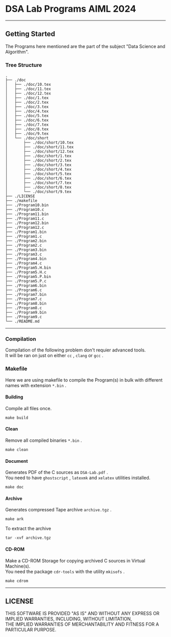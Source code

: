 # DSA Lab Programs AIML 2024
---
## Getting Started
The Programs here mentioned are the part of the subject "Data Science and Algorithm".

### Tree Structure
```
.
├── ./doc
│   ├── ./doc/10.tex
│   ├── ./doc/11.tex
│   ├── ./doc/12.tex
│   ├── ./doc/1.tex
│   ├── ./doc/2.tex
│   ├── ./doc/3.tex
│   ├── ./doc/4.tex
│   ├── ./doc/5.tex
│   ├── ./doc/6.tex
│   ├── ./doc/7.tex
│   ├── ./doc/8.tex
│   ├── ./doc/9.tex
│   └── ./doc/short
│       ├── ./doc/short/10.tex
│       ├── ./doc/short/11.tex
│       ├── ./doc/short/12.tex
│       ├── ./doc/short/1.tex
│       ├── ./doc/short/2.tex
│       ├── ./doc/short/3.tex
│       ├── ./doc/short/4.tex
│       ├── ./doc/short/5.tex
│       ├── ./doc/short/6.tex
│       ├── ./doc/short/7.tex
│       ├── ./doc/short/8.tex
│       └── ./doc/short/9.tex
├── ./LICENSE
├── ./makefile
├── ./Program10.bin
├── ./Program10.c
├── ./Program11.bin
├── ./Program11.c
├── ./Program12.bin
├── ./Program12.c
├── ./Program1.bin
├── ./Program1.c
├── ./Program2.bin
├── ./Program2.c
├── ./Program3.bin
├── ./Program3.c
├── ./Program4.bin
├── ./Program4.c
├── ./Program5.H.bin
├── ./Program5.H.c
├── ./Program5.P.bin
├── ./Program5.P.c
├── ./Program6.bin
├── ./Program6.c
├── ./Program7.bin
├── ./Program7.c
├── ./Program8.bin
├── ./Program8.c
├── ./Program9.bin
├── ./Program9.c
└── ./README.md
```
---

### Compilation
Compilation of the following problem don't requier advanced tools. <br/>
It will be ran on just on either `cc` , `clang` or `gcc` .

### Makefile
Here we are using makefile to compile the Program(s) in bulk with different names with extension `*.bin` .

#### Building
Compile all files once.
```
make build
```

#### Clean
Remove all compiled binaries `*.bin` .
```
make clean
```

#### Document
Generates PDF of the C sources as `DSA-Lab.pdf` . <br/>
You need to have `ghostscript` , `latexmk` and `xelatex` utilities installed.
```
make doc
```

#### Archive
Generates compressed Tape archive `archive.tgz` .
```
make ark
```
To extract the archive
```
tar -xvf archive.tgz
```

#### CD-ROM
Make a CD-ROM Storage for copying archived C sources in Virtual Machine(s). <br/>
You need the package `cdr-tools` with the utility `mkisofs` .
```
make cdrom
```
---
## LICENSE
THIS SOFTWARE IS PROVIDED "AS IS" AND WITHOUT ANY EXPRESS OR IMPLIED WARRANTIES, INCLUDING, WITHOUT LIMITATION,<br/>
THE IMPLIED WARRANTIES OF MERCHANTABILITY AND FITNESS FOR A PARTICULAR PURPOSE.

